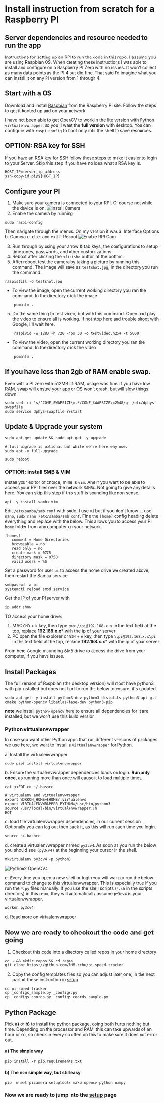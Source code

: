 # Install instruction from scratch for a Raspberry PI



## Server dependencies and resource needed to run the app
Instructions for setting up an RPI to run the code in this repo. I assume you are using Raspbian OS. When creating these instructions I was able to install and configure on a Raspberry PI Zero with no issues. It won't collect as many data points as the PI 4 but did fine. That said I'd imagine what you can install it on any PI version from 1 through 4.



## Start with a OS
Download and install [Raspbian](https://www.raspberrypi.org/documentation/installation/installing-images/) from the Raspberry PI site. Follow the steps to get it booted up and on your network. 

I have not been able to get OpenCV to work in the lite version with Python `virtualenvwrapper`, so you'll want the **full version** with desktop. You can configure with `raspi-config` to boot only into the shell to save resources.  



## OPTION: RSA key for SSH
If you have an RSA key for SSH follow these steps to make it easier to login to your Server. Skip this step if you have no idea what a RSA key is.
```
HOST_IP=server_ip_address
ssh-copy-id pi@${HOST_IP}
```


## Configure your PI
1. Make sure your camera is connected to your RPI. Of course not while the device is on.
![Install Camera](html/assets/install-rpi-cam.jpg?raw=true "Install Camera")
2. Enable the camera by running
```
sudo raspi-config
```
Then navigate through the menus. On my version it was
    a. Interface Options
    b. Camera
    c. <yes>
    d. <OK>
    e. <Finish> and exit
    f. Reboot
![Enable RPI Cam](html/assets/install_enable_picam.png?raw=true "Enable RPI Cam")


3. Run through by using your arrow & tab keys, the configurations to setup timezones, passwords, and other customizations.
5. Reboot after clicking the `<finish>` button at the bottom. 
4. After reboot test the camera by taking a picture by running this command. The Image will save as `testshot.jpg`, in the directory you run the command.
```
raspistill -o testshot.jpg
```
- To view the image, open the current working directory you ran the command. In the directory click the image 
```
    pcmanfm .
```
5. Do the same thing to test video, but with this command. Open and play the video to ensure all is working. If not stop here and trouble shoot with Google, I'll wait here.
```
    raspivid -w 1280 -h 720 -fps 30 -o testvideo.h264 -t 5000
```
- To view the video, open the current working directory you ran the command. In the directory click the video 
```
    pcmanfm .
```


## If you have less than 2gb of RAM enable swap.
Even with a PI zero with 512MB of RAM, usage was fine. If you have low RAM, swap will ensure your app or OS won't crash, but will slow things down. 
```
sudo sed -ri 's/^CONF_SWAPSIZE\=.*/CONF_SWAPSIZE\=2048/g' /etc/dphys-swapfile
sudo service dphys-swapfile restart
```


## Update & Upgrade your system
```
sudo apt-get update && sudo apt-get -y upgrade

# full upgrade is optional but while we're here why now.
sudo apt -y full-upgrade

sudo reboot
```


### OPTION: install SMB & VIM
Install your editor of choice, mine is `vim`. And if you want to be able to access your RPI files over the network `SAMBA`. Not going to give any details here. You can skip this step if this stuff is sounding like non sense.
```
apt -y install samba vim
```
Edit `/etc/samba/smb.conf` with sudo, I use `vi` but if you don't know it, use `nano`, `sudo nano /etc/samba/smb.conf`. Fine the `[home]` config heading delete everything and replace with the below. This allows you to access your PI `home` folder from any computer on your network.
```
[homes]
   comment = Home Directories
   browseable = no
   read only = no
   create mask = 0775
   directory mask = 0750
   valid users = %S
```
Set a password for user `pi` to access the home drive we created above, then restart the Samba service
```
smbpasswd -a pi
systemctl reload smbd.service
```
Get the IP of your PI server with 
```
ip addr show
```
TO access your home drive:
1. MAC `CMD` + `k` key, then type `smb://pi@192.168.x.x` in the text field at the top, replace **192.168.x.x*** with the ip of your server
2. PC open the file explorer or `WIN` + `e` key, then type `\\pi@192.168.x.x\pi` in the text field at the top, replace **192.168.x.x*** with the ip of your server


From here Google mounding SMB drive to access the drive from your computer, if you have issues.



## Install Packages
The full version of Raspbian (the desktop version) will most have python3  with pip installed but does not hurt to run the below to ensure, it's updated. 
```
sudo apt-get -y install python3-dev python3-distutils python3-apt git cmake python-opencv libatlas-base-dev python3-pip
```
**note** we install `python-opencv` here to ensure all dependencies for it are installed, but we won't use this build version.


### Python virtualenvwrapper 
In case you want other Python apps that run different versions of packages we use here, we want to install a `virtualenvwrapper` for Python. 


a. Install the virtualenvwrapper
```
sudo pip3 install virtualenvwrapper
```

b. Ensure the virtualenvwrapper dependencies loads on login. **Run only once**, as running more than once will cause it to load multiple times.
```
cat <<EOT >> ~/.bashrc

# virtualenv and virtualenvwrapper
export WORKON_HOME=$HOME/.virtualenvs
export VIRTUALENVWRAPPER_PYTHON=/usr/bin/python3
source /usr/local/bin/virtualenvwrapper.sh
EOT
```

c. load the virtualenvwrapper dependencies, in our current session. Optionally you can log out then back it, as this will run each time you login.
```
source ~/.bashrc
```

d. create a virtualenvwrapper named `py3cv4`. As soon as you run the below you should see `(py3cv4)` at the beginning your cursor in the shell.
```
mkvirtualenv py3cv4 -p python3
```
![Python2 OpenCV4](html/assets/install-py3cv4.png?raw=true "Python2 OpenCV4")

e. Every time you open a new shell or login you will want to run the below command to change to this virtualenvwrapper. This is especially true if you run the `*.py` files manually. If you use the shell scripts (`*.sh` in the scripts directory) in this repo, they will automatically assume `py3cv4` is your virtualenvwrapper.
```
workon py3cv4
```

d. Read more on [virtualenvwrapper](https://virtualenvwrapper.readthedocs.io/en/latest/)



## Now we are ready to checkout the code and get going
1. Checkout this code into a directory called repos in your home directory
```
cd ~ && mkdir repos && cd repos
git clone https://github.com/RHM-rchu/pi-speed-tracker
```
2. Copy the config templates files so you can adjust later one, in the next part of these instruction in [setup](2.setup.md)
```
cd pi-speed-tracker
cp _configs_sample.py _configs.py 
cp _configs_coords.py _configs_coords_sample.py
```

## Python Package
Pick **a)** or **b)** to install the python package, doing both hurts nothing but time. Depending on the processor and RAM, this can take upwards of an hour or so, so check in every so often on this to make sure it does not error out. 
#### a) The simple way
```
pip install -r pip.requirements.txt
```
#### b) The non simple way, but still easy
```
pip  wheel picamera setuptools mako opencv-python numpy
```

### Now we are ready to jump into the [setup](2.setup.md) page




